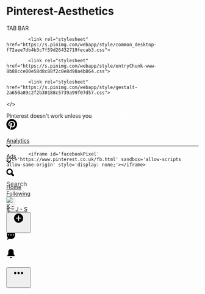 # Pinterest-Aesthetics
TAB BAR
<html>

            <link rel="stylesheet" href="https://s.pinimg.com/webapp/style/common_desktop-f72aee7db4b3c7f59d26432719fecab3.css">
        
            <link rel="stylesheet" href="https://s.pinimg.com/webapp/style/entryChunk-www-8b88cce00e58d8c88f2c0e8d98a4b864.css">
        
            <link rel="stylesheet" href="https://s.pinimg.com/webapp/style/gestalt-2a650a89c2f2b30188c5739a99f07d57.css">

</><body><div data-reactcontainer><div><div><div><div><div class="App AppBase"><div class="HeaderContent" data-test-id="header" id="HeaderContent" style="z-index:671"><div class="" data-test-id="partnerHeader"><div class="_1m _y8 _37 _h _xu _4q"><div class="Nags"><noscript><div class="NagBase"><div class="_13 _14 _3d _50 _5b _6r _7y _h _xu _4q _j _o"><div class="_1m _y8 _1y _yj _h _xu _4q"><div class="_w7 _0 _1 _2 _wa _36 _d _b _6"><div class="message"><span>Pinterest doesn't work unless you <a style="text-decoration: underline; color: #fff" href="http://enable-javascript.com/" target="_blank">turn on JavaScript.</a></span></div></div></div><div class="_50 _59 _h _xu _4q _j"></div></div></div></noscript></div><div class="_13 _h _xu _4q _j"><div class=""><div class="_1m _y8 _5j _5z _76 _h _xu _4q _j"><div class="_1m _y8 _50 _5b _h _xu _4q _j" style="height:56px"><div class="_4f _h _xu _4q"><div aria-label="Home" class="_h _xu _4q"><a class="dangerouslyDisableFocusStyle" href="https://www.pinterest.com" rel=""><div class="_2w _h _xu _4q" style="background-color:transparent;height:48px;width:48px"><div class="_13 _50 _5a _5z _60 _h _xu _4q _j" style="height:48px;width:48px"><svg class="_u0 _34 _u1 _45" height="28" width="28" viewBox="0 0 24 24" aria-hidden="true" aria-label="" role="img"><title></title><path d="M0 12c0 5.123 3.211 9.497 7.73 11.218-.11-.937-.227-2.482.025-3.566.217-.932 1.401-5.938 1.401-5.938s-.357-.715-.357-1.774c0-1.66.962-2.9 2.161-2.9 1.02 0 1.512.765 1.512 1.682 0 1.025-.653 2.557-.99 3.978-.281 1.189.597 2.159 1.769 2.159 2.123 0 3.756-2.239 3.756-5.471 0-2.861-2.056-4.86-4.991-4.86-3.398 0-5.393 2.549-5.393 5.184 0 1.027.395 2.127.889 2.726a.36.36 0 0 1 .083.343c-.091.378-.293 1.189-.332 1.355-.053.218-.173.265-.4.159-1.492-.694-2.424-2.875-2.424-4.627 0-3.769 2.737-7.229 7.892-7.229 4.144 0 7.365 2.953 7.365 6.899 0 4.117-2.595 7.431-6.199 7.431-1.211 0-2.348-.63-2.738-1.373 0 0-.599 2.282-.744 2.84-.282 1.084-1.064 2.456-1.549 3.235C9.584 23.815 10.77 24 12 24c6.627 0 12-5.373 12-12S18.627 0 12 0 0 5.373 0 12"></path></svg></div></div></a></div></div><div><div style="position:relative"><div class="_12 _50 _5a _h _xu _4q _j" style="height:;width:"><div data-test-id="analyticsButton" class="_h _xu _4q"><div class="_4f _h _xu _4q"><div class="_4f _h _xu _4q"><div aria-label="Analytics menu button" class="_h _xu _4q"><a class="dangerouslyDisableFocusStyle" href="" rel=""><div class="_2x _h _xu _4q" style="background-color:transparent"><div class="_12 _50 _5a _6d _6e _h _xu _4q _j" style="height:;width:"><div class="_6e _h _xu _4q"><div class="_w7 _0 _1 _2 _wa _3a _d _6">Analytics</div></div><div class="_50 _66 _h _xu _4q _j" style="min-height:24px"><svg class="_u0 _3a _u1 _45" height="12" width="12" viewBox="0 0 24 24" aria-label="analytics-menu-button" role="img"><title>analytics-menu-button</title><path d="M12 19.5L.66 8.29c-.88-.86-.88-2.27 0-3.14.88-.87 2.3-.87 3.18 0L12 13.21l8.16-8.06c.88-.87 2.3-.87 3.18 0 .88.87.88 2.28 0 3.14L12 19.5z"></path></svg></div></div></div></a></div></div></div></div></div></div></div><div data-test-id="adsButton"><div style="position:relative"><div class="_12 _50 _5a _h _xu _4q _j" style="height:;width:"><div class="_4f _h _xu _4q"><div class="_4f _h _xu _4q"><div aria-label="Advertiser menu button" class="_h _xu _4q"><a class="dangerouslyDisableFocusStyle" href="" rel=""><div class="_2x _h _xu _4q" style="background-color:transparent"><div class="_12 _50 _5a _6d _6e _h _xu _4q _j" style="height:;width:"><div class="_6e _h _xu _4q"><div class="_w7 _0 _1 _2 _wa _3a _d _6">Ads</div></div><div class="_50 _66 _h _xu _4q _j" style="min-height:24px"><svg class="_u0 _3a _u1 _45" height="12" width="12" viewBox="0 0 24 24" aria-label="advertiser-menu-button" role="img"><title>advertiser-menu-button</title><path d="M12 19.5L.66 8.29c-.88-.86-.88-2.27 0-3.14.88-.87 2.3-.87 3.18 0L12 13.21l8.16-8.06c.88-.87 2.3-.87 3.18 0 .88.87.88 2.28 0 3.14L12 19.5z"></path></svg></div></div></div></a></div></div></div></div></div></div><div class="_5j _76 _h _xu _4q" style="min-width:332px"><div class="_2y _39 _h _xu _4q _j" style="height:40px"><div class="_4f _50 _5j _76 _h _xu _4q _j" style="height:100%"><div class="_5k _6k _h _xu _4q"><svg class="_u0 _3a _u1 _45" height="20" width="20" viewBox="0 0 24 24" aria-label="Search icon" role="img"><title>Search icon</title><path d="M10 16c-3.31 0-6-2.69-6-6s2.69-6 6-6 6 2.69 6 6-2.69 6-6 6m13.12 2.88l-4.26-4.26A9.842 9.842 0 0 0 20 10c0-5.52-4.48-10-10-10S0 4.48 0 10s4.48 10 10 10c1.67 0 3.24-.41 4.62-1.14l4.26 4.26a3 3 0 0 0 4.24 0 3 3 0 0 0 0-4.24"></path></svg></div><div class="_5j _h _xu _4q" style="height:100%"><input type="text" data-test-id="search-box-input" name="searchBoxInput" placeholder="Search" style="background-color:transparent;border:none;color:#333;font-family:-apple-system,BlinkMacSystemFont,&quot;Segoe UI&quot;,Roboto,Oxygen-Sans,Ubuntu,Cantarell,&quot;Fira Sans&quot;,&quot;Droid Sans&quot;,&quot;Helvetica Neue&quot;,Helvetica,&quot;ヒラギノ角ゴ Pro W3&quot;,&quot;Hiragino Kaku Gothic Pro&quot;,メイリオ,Meiryo,&quot;ＭＳ Ｐゴシック&quot;,Arial,sans-serif,&quot;Apple Color Emoji&quot;,&quot;Segoe UI Emoji&quot;,&quot;Segoe UI Symbol&quot;;font-size:16px;font-weight:600;height:100%;outline:none;padding:0;width:100%" value=""/></div></div></div></div><div class="_4f _h _xu _4q"><div class="_4f _h _xu _4q"><div class="_4f _h _xu _4q"><div aria-label="Home" class="_h _xu _4q"><a class="dangerouslyDisableFocusStyle" href="/" rel=""><div class="_2x _h _xu _4q" style="background-color:transparent"><div class="_12 _50 _5a _6d _6e _h _xu _4q _j" style="height:;width:"><div class="_5z _6e _h _xu _4q"><div class="_w7 _0 _1 _2 _wa _3a _d _6">Home</div></div></div></div></a></div></div></div></div><div class="_4f _h _xu _4q"><div class="_4f _h _xu _4q"><div class="_4f _h _xu _4q"><div aria-label="Pins from people you follow" class="_h _xu _4q"><a class="dangerouslyDisableFocusStyle" href="/following/" rel=""><div class="_2x _h _xu _4q" style="background-color:transparent"><div class="_12 _50 _5a _6d _6e _h _xu _4q _j" style="height:;width:"><div class="_5z _6e _h _xu _4q"><div class="_w7 _0 _1 _2 _wa _3a _d _6">Following</div></div></div></div></a></div></div></div></div><div class="_h _xu _4q"><div><div class="_4f _h _xu _4q"><div class="_4f _h _xu _4q"><div aria-label="Saved" class="_h _xu _4q"><a class="dangerouslyDisableFocusStyle" href="/ojktomlinson/" rel=""><div class="_2x _h _xu _4q" style="background-color:transparent"><div class="_12 _50 _5a _6d _6e _h _xu _4q _j" style="height:;width:"><div class="_h _xu _4q" style="height:24px;width:24px"><div class="_2w _37 _4f _h _xu _4q" style="width:24px;height:24px"><div class="_ub _49 _4f _ue _2w"><div class="_4f _h _xu _4q" style="background-color:#EFEFEF;padding-bottom:100%"><img alt="K - J - S" class="_u3 _45 _y8 _4h" src="https://i.pinimg.com/75x75_RS/cb/96/c5/cb96c5c3e402bac80a899b658cc43507.jpg"/></div><div class="_uf _4h _4l _4m _4k _4j"></div></div></div></div><div class="_6e _h _xu _4q" style="max-width:124px"><div class="_w7 _0 _1 _2 _wa _3c _d _6 _c" title="K - J - S">K - J - S</div></div></div></div></a></div></div></div></div></div><div><div style="position:relative"><div class="_12 _50 _5a _h _xu _4q _j" style="height:48px;width:48px"><div data-test-id="add-pin-button" class="_h _xu _4q"><button aria-label="create Pin or ads" class="_u2 _45 _33 _oi _z9" type="button"><div class="_um _2w _4s _50 _5a _uo _42" style="height:48px;width:48px"><div class="_2w _h _xu _4q"><svg class="_u0 _34 _u1 _45" height="24" width="24" viewBox="0 0 24 24" aria-hidden="true" aria-label="" role="img"><title></title><path d="M17.75 13.25h-4.5v4.5a1.25 1.25 0 0 1-2.5 0v-4.5h-4.5a1.25 1.25 0 0 1 0-2.5h4.5v-4.5a1.25 1.25 0 0 1 2.5 0v4.5h4.5a1.25 1.25 0 0 1 0 2.5M12 0C5.37 0 0 5.37 0 12s5.37 12 12 12 12-5.37 12-12S18.63 0 12 0"></path></svg></div></div></button></div></div></div></div><div class="_60 _h _xu _4q"><div class="_50 _5a _h _xu _4q _j" style="height:48px;width:48px"><svg class="_u0 _3a _u1 _45" height="24" width="24" viewBox="0 0 24 24" aria-hidden="true" aria-label="" role="img"><title></title><path d="M18 12.5a1.5 1.5 0 1 1 .001-3.001A1.5 1.5 0 0 1 18 12.5m-6 0a1.5 1.5 0 1 1 .001-3.001A1.5 1.5 0 0 1 12 12.5m-6 0a1.5 1.5 0 1 1 .001-3.001A1.5 1.5 0 0 1 6 12.5M12 0C5.925 0 1 4.925 1 11c0 2.653.94 5.086 2.504 6.986L2 24l5.336-3.049A10.93 10.93 0 0 0 12 22c6.075 0 11-4.925 11-11S18.075 0 12 0"></path></svg></div></div><div class="_60 _h _xu _4q"><div class="_50 _5a _h _xu _4q _j" style="height:48px;width:48px"><svg class="_u0 _3a _u1 _45" height="24" width="24" viewBox="0 0 24 24" aria-hidden="true" aria-label="" role="img"><title></title><path d="M12 24c-1.66 0-3-1.34-3-3h6c0 1.66-1.34 3-3 3zm7-10.83c1.58 1.52 2.67 3.55 3 5.83H2c.33-2.28 1.42-4.31 3-5.83V7c0-3.87 3.13-7 7-7s7 3.13 7 7v6.17z"></path></svg></div></div><div data-test-id="10066" class="_h _xu _4q"><div class="UserNavigateButton" data-component-type="10039"><div style="position:relative"><div class="_12 _50 _5a _h _xu _4q _j" style="height:48px;width:48px"><div class="_h _xu _4q"><button aria-label="settings" class="_u2 _45 _33 _oi _z9" type="button"><div class="_um _2w _4s _50 _5a _uo _42" style="height:48px;width:48px"><div class="_2w _h _xu _4q"><svg class="_u0 _3a _u1 _45" height="24" width="24" viewBox="0 0 24 24" aria-hidden="true" aria-label="" role="img"><title></title><path d="M12 9c-1.66 0-3 1.34-3 3s1.34 3 3 3 3-1.34 3-3-1.34-3-3-3M3 9c1.66 0 3 1.34 3 3s-1.34 3-3 3-3-1.34-3-3 1.34-3 3-3zm18 0c1.66 0 3 1.34 3 3s-1.34 3-3 3-3-1.34-3-3 1.34-3 3-3z"></path></svg></div></div></button></div></div></div></div></div></div></div><hr class="_td _45 _2r _od"/></div></div></div></div><div class="reactConversationsContainer"></div></div><div class="appContent" role="main"><div class="mainContainer"></div></div><div data-test-id="footer" class="_h _xu _4q"></div></div><div></div></div><div></div></div></div><div class="Toasts"></div></div></div><script type="application/json" id='initial-state'>{"mostRecentBoard": null, "routePins": {}, "viewer": {"isAuth": true, "customGender": null, "domainUrl": "www.killojoulesstyle.simplesite.com", "likeCount": 0, "isEmployee": false, "gender": "male", "partner": {"is_convert": false, "account_type": "professional", "advertising_intent": null, "auto_follow_allowed": false, "business_name": "K - J - S", "contact_name": "Julian Tomlinson", "type": "partner", "id": 335799853374278000}, "id": "335799853374278008", "createdAt": "Fri, 29 Aug 2014 10:59:15 +0000", "imageXLargeUrl": "https://i.pinimg.com/280x280_RS/cb/96/c5/cb96c5c3e402bac80a899b658cc43507.jpg", "imageSmallUrl": "https://i.pinimg.com/30x30_RS/cb/96/c5/cb96c5c3e402bac80a899b658cc43507.jpg", "isLimitedLogin": false, "domainVerified": false, "profileDiscoveredPublic": true, "hasPassword": true, "email": "OJK.Tomlinson@Gmail.com", "username": "ojktomlinson", "socialNetwork": {"gplus": {"url": "https://plus.google.com/110265597993573185815", "connected": true}, "google": {"connected": false}, "instagram": {"connected": false}, "twitter": {"url": null, "connected": false}, "youtube": {"connected": false}, "facebook": {"url": "https://www.facebook.com/julian.tomlinson.16", "connected": true}, "etsy": {"connected": false}, "microsoft": {"connected": false}}, "fullName": "K - J - S", "imageMediumUrl": "https://i.pinimg.com/75x75_RS/cb/96/c5/cb96c5c3e402bac80a899b658cc43507.jpg", "firstName": "K - J - S", "lastName": "", "isPartner": true, "country": "GB", "imageLargeUrl": "https://i.pinimg.com/140x140_RS/cb/96/c5/cb96c5c3e402bac80a899b658cc43507.jpg", "firstHomeFeedRequestAfterNux": false}, "topics": {}, "creation": {"creationFailure": false, "isValidated": false, "creationSuccess": false, "isCreatingPin": false, "selectedBoard": {}, "currentIndex": 0, "pins": [], "aspectRatio": "default"}, "recentlyFollowedUsers": {}, "blockingActions": {"boardMap": {}}, "activityItems": {}, "aggregatedComments": {}, "userDidItData": {}, "creatorChecklist": {"pinCreatedViaCreatorChecklist": false}, "location": {"pathname": "/ojktomlinson/", "history": [{"pathname": "/ojktomlinson/"}]}, "pins": {}, "ui": {"pinDrafts": {}, "reportPin": null, "pinItems": {}, "pinBuilder": {"layoutMode": 0, "assetManager": {"templates": {}, "imageIds": [], "selectedAssetBoard": null, "templateIds": [], "selectedImageIds": [], "selectedTemplateId": null, "images": {}, "boardBookmark": "", "isDropdownOpen": false}, "uploadIds": [], "pinDraftIds": [], "pinDraftIdToEdit": "", "view": "home"}, "pinTags": {}, "conversations": {"chatheads": [], "open": null, "feedback": null}, "app": {"showTypeaheadOverlay": false, "autoplayPinId": null}, "views": {"profilePinView": "", "profileBoardView": null, "sideMenuStatus": "open", "boardPinView": ""}, "pinCreateFlow": {"descriptionError": null, "description": "", "title": "", "type": null, "image": null, "linkError": null, "link": "", "video": null, "open": false, "titleError": null}, "notifications": {"badgeCounts": {"conversationsUnseenCount": 0, "newsHubCount": 0}, "showConversationsDropdown": false, "showNewsHubDropdown": false}, "taggedObjects": {}, "visualLinks": {"selectedPinTagKey": null}, "mainComponent": {"current": "NO_ROUTE_DATA_FOUND", "initial": "NO_ROUTE_DATA_FOUND", "locationToErrorMap": {}, "upwtActionName": null}, "checklist": {"didPinClickthrough": false, "didPinSave": false, "didPinCloseup": false}, "communities": {}, "homefeed": {"prefetchBookmark": ""}, "login": {"showModal": false}, "toasts": [], "postRepinMoreIdeasUpsell": {"recentUpsell": {}, "recentSaves": []}, "gdprModal": {"showParentConsentModal": false, "showModal": false}}, "quickPromote": {}, "sections": {}, "resources": {"fetching": {}, "data": {}}, "latestNag": {"shouldShowLatestNag": false}, "users": {}, "form": {}, "conversations": {"unread": 0, "data": {}}, "experiences": {"eligibleExperiences": {"11": {"display_data": {"header": "Follow these steps to get going on Pinterest", "action_list": ["show_claim_website"]}, "placement_id": 11, "triggerable_placed_exps": [], "experience_id": 500840, "metadata": {}, "type": 13, "id": "11:500840", "cacheable_resources": []}, "10": {"display_data": {}, "placement_id": 10, "triggerable_placed_exps": [], "experience_id": 10000, "metadata": {}, "type": 1, "id": "10:10000", "cacheable_resources": []}, "1000031": {"display_data": {}, "placement_id": 1000031, "triggerable_placed_exps": ["1000031:500151"], "experience_id": 1, "metadata": {}, "type": 0, "id": "1000031:1", "cacheable_resources": []}, "33": {"display_data": {}, "placement_id": 33, "triggerable_placed_exps": [], "experience_id": 500248, "metadata": {}, "type": 1, "id": "33:500248", "cacheable_resources": []}, "1000135": {"display_data": {"header": "Would you mind answering a few quick questions about your experience on Pin builder? We'd really appreciate it.", "complete_button_text": "Take survey", "dismiss_button_text": "Not now", "complete_button_url": "https://docs.google.com/forms/d/e/1FAIpQLSfetvT9ACkDwpSHTz7S1vqOOXF1MmZUKTd4rIxAAetKn-kUtw/viewform"}, "placement_id": 1000135, "triggerable_placed_exps": [], "experience_id": 500982, "metadata": {}, "type": 13, "id": "1000135:500982", "cacheable_resources": []}, "19": {"display_data": {"has_pulsar": false, "has_tooltip": false}, "placement_id": 19, "triggerable_placed_exps": [], "experience_id": 500883, "metadata": {}, "type": 8, "id": "19:500883", "cacheable_resources": []}}, "mountedPlacements": {}, "isFetchingAll": false, "anchorExperiences": {}}, "user": {}, "inSiteFeedback": {"submissionComplete": false, "isSubmitting": false, "modalTitle": "", "context": {}, "submissionFailure": "", "modalOpen": false}, "scheduledPins": [], "userSettingsData": {"sessions": null, "settings": null, "authorizations": null, "locales": null, "countries": null}, "search": {"skinToneQueryUses": {"numQueryUses": 0, "lastQuery": ""}, "recentQueries": [], "trendingQueries": [], "recommendedQueries": [], "currentSearch": {"query": "", "scope": "pins", "filters": "", "rs": ""}}, "boards": {"content": {}, "fetching": {}, "deleting": {}, "fetchAllComplete": false, "lastPinnedTo": null}, "modules": {}, "stories": {}, "social": {"shareSuggestions": {}}, "loadingBar": {"showLoadingBar": false, "resourcesFetching": 0}, "feeds": {"communityMembers": {}, "userDidItData": {}, "boardPins": {}, "sectionPins": {}, "boardSections": {}, "communityComments": {}, "boardActivityComments": {}, "communityBannedUsers": {}, "searchPins": {}, "profileBoards": {}, "communityPosts": {}, "aggregatedComments": {}, "boardActivityItems": {}}, "history": {"current": null, "forward": [], "previous": []}}</script>
            <script nonce='xrUWiDCghG'>window.__INITIAL_STATE__ = JSON.parse(
            document.getElementById('initial-state').textContent)</script>

            <iframe id='facebookPixel' src='https://www.pinterest.co.uk/fb.html' sandbox='allow-scripts allow-same-origin' style='display: none;'></iframe>
<script nonce='xrUWiDCghG'>
    function installFacebookPixel() {
        const pixel = document.getElementById('facebookPixel');
        window._sendFacebookPixel = pixel.contentWindow.fbq;
    }
    if (document.readyState === 'complete'){
      installFacebookPixel();
    }
    window.addEventListener('load', installFacebookPixel);
</script>


<script nonce="xrUWiDCghG">
        window.template_time_logging.push({
        template: 'webapp_body_end',
        name: 'streaming_header_unauth_none',
        time: Date.now()});
    </script><script nonce="xrUWiDCghG">
        window.template_time_logging.push({
        template: 'webapp_body_end',
        name: 'finish_body_render',
        time: Date.now()});
    </script></body></html>
